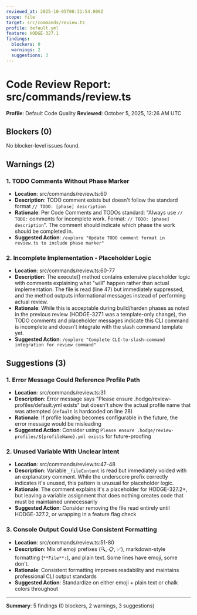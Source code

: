 ```yaml
---
reviewed_at: 2025-10-05T00:31:54.000Z
scope: file
target: src/commands/review.ts
profile: default.yml
feature: HODGE-327.1
findings:
  blockers: 0
  warnings: 2
  suggestions: 3
---
```


# Code Review Report: src/commands/review.ts

**Profile**: Default Code Quality
**Reviewed**: October 5, 2025, 12:26 AM UTC

## Blockers (0)

No blocker-level issues found.

## Warnings (2)

### 1. TODO Comments Without Phase Marker
- **Location**: src/commands/review.ts:60
- **Description**: TODO comment exists but doesn't follow the standard format `// TODO: [phase] description`
- **Rationale**: Per Code Comments and TODOs standard: "Always use `// TODO:` comments for incomplete work. Format: `// TODO: [phase] description`". The comment should indicate which phase the work should be completed in.
- **Suggested Action**: `/explore "Update TODO comment format in review.ts to include phase marker"`

### 2. Incomplete Implementation - Placeholder Logic
- **Location**: src/commands/review.ts:60-77
- **Description**: The execute() method contains extensive placeholder logic with comments explaining what "will" happen rather than actual implementation. The file is read (line 47) but immediately suppressed, and the method outputs informational messages instead of performing actual review.
- **Rationale**: While this is acceptable during build/harden phases as noted in the previous review (HODGE-327.1 was a template-only change), the TODO comments and placeholder messages indicate this CLI command is incomplete and doesn't integrate with the slash command template yet.
- **Suggested Action**: `/explore "Complete CLI-to-slash-command integration for review command"`

## Suggestions (3)

### 1. Error Message Could Reference Profile Path
- **Location**: src/commands/review.ts:31
- **Description**: Error message says "Please ensure .hodge/review-profiles/default.yml exists" but doesn't show the actual profile name that was attempted (`default` is hardcoded on line 28)
- **Rationale**: If profile loading becomes configurable in the future, the error message would be misleading
- **Suggested Action**: Consider using `Please ensure .hodge/review-profiles/${profileName}.yml exists` for future-proofing

### 2. Unused Variable With Unclear Intent
- **Location**: src/commands/review.ts:47-48
- **Description**: Variable `_fileContent` is read but immediately voided with an explanatory comment. While the underscore prefix correctly indicates it's unused, this pattern is unusual for placeholder logic.
- **Rationale**: The comment explains it's a placeholder for HODGE-327.2+, but leaving a variable assignment that does nothing creates code that must be maintained unnecessarily
- **Suggested Action**: Consider removing the file read entirely until HODGE-327.2, or wrapping in a feature flag check

### 3. Console Output Could Use Consistent Formatting
- **Location**: src/commands/review.ts:51-80
- **Description**: Mix of emoji prefixes (🔍, 📋, ✅), markdown-style formatting (`**File**:`), and plain text. Some lines have emoji, some don't.
- **Rationale**: Consistent formatting improves readability and maintains professional CLI output standards
- **Suggested Action**: Standardize on either emoji + plain text or chalk colors throughout

---

**Summary**: 5 findings (0 blockers, 2 warnings, 3 suggestions)
